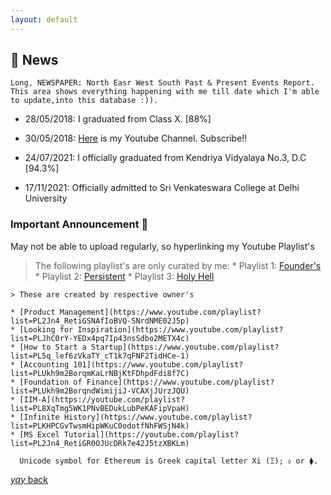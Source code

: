 ```yaml
---
layout: default
---
```


## 📰 News


```
Long, NEWSPAPER: North Easr West South Past & Present Events Report. This area shows everything happening with me till date which I'm able to update,into this database :)).
```

* 28/05/2018: I graduated from Class X. [88%]

* 30/05/2018: [Here](https://www.youtube.com/channel/UCQqa01aV7uGL68uYpo2kVkg) is my Youtube Channel. Subscribe!!

* 24/07/2021: I officially graduated from Kendriya Vidyalaya No.3, D.C [94.3%]

* 17/11/2021: Officially admitted to Sri Venkateswara College at Delhi University 

### Important Announcement 📢 

 May not be able to upload regularly, so hyperlinking my Youtube Playlist's
 > The following playlist's are only curated by me:
    * Playlist 1: [Founder's](https://www.youtube.com/playlist?list=PLqfZztVaqRUNmJqsQRUgajr8K9EEn0MAu)
    * Playlist 2: [Persistent](https://www.youtube.com/playlist?list=PLqfZztVaqRUMgfpyZpovJldWdPLzhN2C1)
    * Playlist 3: [Holy Hell](https://youtube.com/playlist?list=PLqfZztVaqRUM84-oTxuheUz3kkaPSYVJA)

    > These are created by respective owner's 
    
    * [Product Management](https://www.youtube.com/playlist?list=PL2Jn4_RetiGSNAfIoBVQ-SNrdNME02J5p)      
    * [Looking for Inspiration](https://www.youtube.com/playlist?list=PLJhC0rY-YEDx4pq7Ip43nsSdbo2METX4c)
    * [How to Start a Startup](https://www.youtube.com/playlist?list=PL5q_lef6zVkaTY_cT1k7qFNF2TidHCe-1)
    * [Accounting 101](https://www.youtube.com/playlist?list=PLUkh9m2BorqmKaLrNBjKtFDhpdFdi8f7C)
    * [Foundation of Finance](https://www.youtube.com/playlist?list=PLUkh9m2BorqndWimijiJ-VCAXjJUrzJQU)
    * [IIM-A](https://youtube.com/playlist?list=PL8XqTmg5WK1PNvBEDukLubPeKAFipVpaH)
    * [Infinite History](https://www.youtube.com/playlist?list=PLKHPCGvTwsmHipWKuC0odotfNhFWSjN4k)
    * [MS Excel Tutorial](https://youtube.com/playlist?list=PL2Jn4_RetiGR0OJUcDRk7e42J5tzXBKLm)

      Unicode symbol for Ethereum is Greek capital letter Xi (Ξ); ⬨ or ⧫.

[_yay_ back](https://srterm.github.io/srt/)
